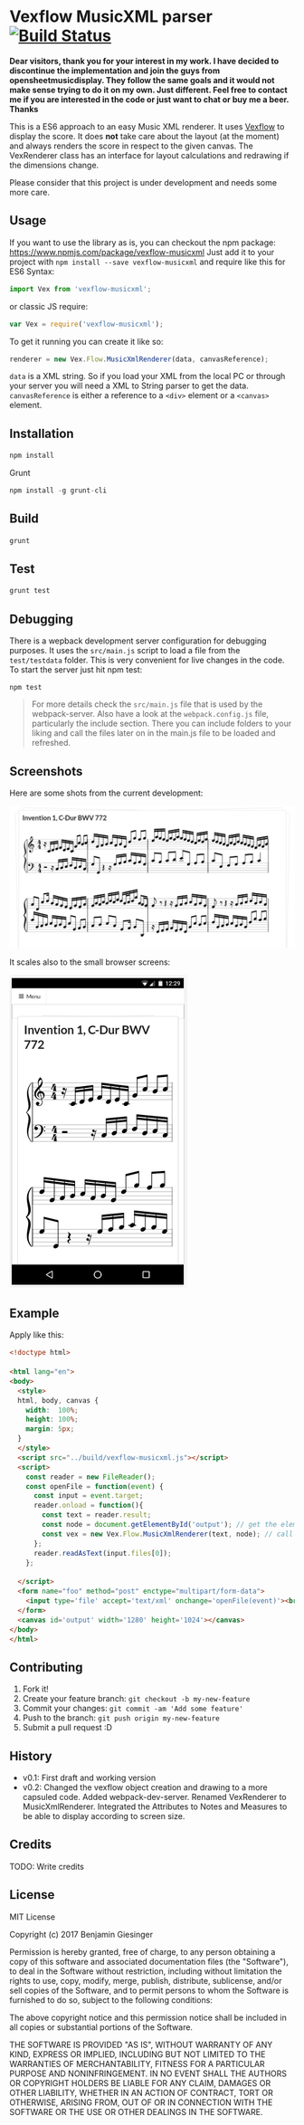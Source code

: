 # Vexflow MusicXML parser [![Build Status](https://travis-ci.org/bneumann/vexflow-musicxml.svg?branch=master)](https://travis-ci.org/bneumann/vexflow-musicxml)

__Dear visitors, thank you for your interest in my work. I have decided to discontinue the implementation and join the guys from opensheetmusicdisplay. They follow the same goals and it would not make sense trying to do it on my own. Just different. Feel free to contact me if you are interested in the code or just want to chat or buy me a beer. Thanks__

This is a ES6 approach to an easy Music XML renderer. It uses [Vexflow](https://github.com/0xfe/vexflow) to display the score. It does __not__ take care about the layout (at the moment) and always renders the score in respect to the given canvas. The VexRenderer class has an interface for layout calculations and redrawing if the dimensions change.

Please consider that this project is under development and needs some more care.

## Usage
If you want to use the library as is, you can checkout the npm package: https://www.npmjs.com/package/vexflow-musicxml
Just add it to your project with ```npm install --save vexflow-musicxml``` and require like this for ES6 Syntax:
```javascript
import Vex from 'vexflow-musicxml';
```
or classic JS require:
```javascript
var Vex = require('vexflow-musicxml');
```

To get it running you can create it like so:
```javascript
renderer = new Vex.Flow.MusicXmlRenderer(data, canvasReference);
```
```data``` is a XML string. So if you load your XML from the local PC or through your server you will need a XML to String parser to get the data.
```canvasReference``` is either a reference to a ```<div>``` element or a ```<canvas>``` element.

## Installation

```javascript
npm install
```
Grunt
```javascript
npm install -g grunt-cli
```

## Build
```javascript
grunt
```
## Test
```javascript
grunt test
```

## Debugging
There is a wepback development server configuration for debugging purposes. It uses the ```src/main.js``` script to load a file from the ```test/testdata``` folder. This is very convenient for live changes in the code. To start the server just hit npm test:
```
npm test
```
> For more details check the ```src/main.js``` file that is used by the webpack-server. Also have a look at the ```webpack.config.js``` file, particularly the include section. There you can include folders to your liking and call the files later on in the main.js file to be loaded and refreshed.

## Screenshots

Here are some shots from the current development:

![PC Browser](./doc/images/screenshot_bach1.png)

It scales also to the small browser screens:

![Smartphone Browser](./doc/images/screenshot_bach2.png)

## Example

Apply like this:

```html
<!doctype html>

<html lang="en">
<body>
  <style>
  html, body, canvas {
    width:  100%;
    height: 100%;
    margin: 5px;
  }
  </style>
  <script src="../build/vexflow-musicxml.js"></script>
  <script>
    const reader = new FileReader();
    const openFile = function(event) {
      const input = event.target;
      reader.onload = function(){
        const text = reader.result;
        const node = document.getElementById('output'); // get the element where you want the score to be rendered
        const vex = new Vex.Flow.MusicXmlRenderer(text, node); // call the MusicXmlRenderer
      };
      reader.readAsText(input.files[0]);
    };

  </script>
  <form name="foo" method="post" enctype="multipart/form-data">
    <input type='file' accept='text/xml' onchange='openFile(event)'><br>
  </form>
  <canvas id='output' width='1280' height='1024'></canvas>
</body>
</html>
```

## Contributing

1. Fork it!
2. Create your feature branch: `git checkout -b my-new-feature`
3. Commit your changes: `git commit -am 'Add some feature'`
4. Push to the branch: `git push origin my-new-feature`
5. Submit a pull request :D

## History

* v0.1: First draft and working version
* v0.2: Changed the vexflow object creation and drawing to a more capsuled code. Added webpack-dev-server. Renamed VexRenderer to MusicXmlRenderer. Integrated the Attributes to Notes and Measures to be able to display according to screen size.

## Credits

TODO: Write credits

## License

MIT License

Copyright (c) 2017 Benjamin Giesinger

Permission is hereby granted, free of charge, to any person obtaining a copy
of this software and associated documentation files (the "Software"), to deal
in the Software without restriction, including without limitation the rights
to use, copy, modify, merge, publish, distribute, sublicense, and/or sell
copies of the Software, and to permit persons to whom the Software is
furnished to do so, subject to the following conditions:

The above copyright notice and this permission notice shall be included in all
copies or substantial portions of the Software.

THE SOFTWARE IS PROVIDED "AS IS", WITHOUT WARRANTY OF ANY KIND, EXPRESS OR
IMPLIED, INCLUDING BUT NOT LIMITED TO THE WARRANTIES OF MERCHANTABILITY,
FITNESS FOR A PARTICULAR PURPOSE AND NONINFRINGEMENT. IN NO EVENT SHALL THE
AUTHORS OR COPYRIGHT HOLDERS BE LIABLE FOR ANY CLAIM, DAMAGES OR OTHER
LIABILITY, WHETHER IN AN ACTION OF CONTRACT, TORT OR OTHERWISE, ARISING FROM,
OUT OF OR IN CONNECTION WITH THE SOFTWARE OR THE USE OR OTHER DEALINGS IN THE
SOFTWARE.

